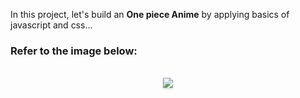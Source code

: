 In this project, let's build an **One piece Anime** by applying basics of javascript and css...

### Refer to the image below:

<br/>
<div style="text-align: center;">
    <img src="https://i.ibb.co/wNC6KsX/Screenshot-347.png" style="max-width:90%;box-shadow:0 2.8px 2.2px rgba(0, 0, 0, 0.12)">
</div>
<br/>
